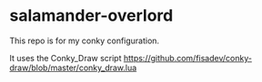 # salamander-overlord

This repo is for my conky configuration.

It uses the Conky_Draw script https://github.com/fisadev/conky-draw/blob/master/conky_draw.lua
